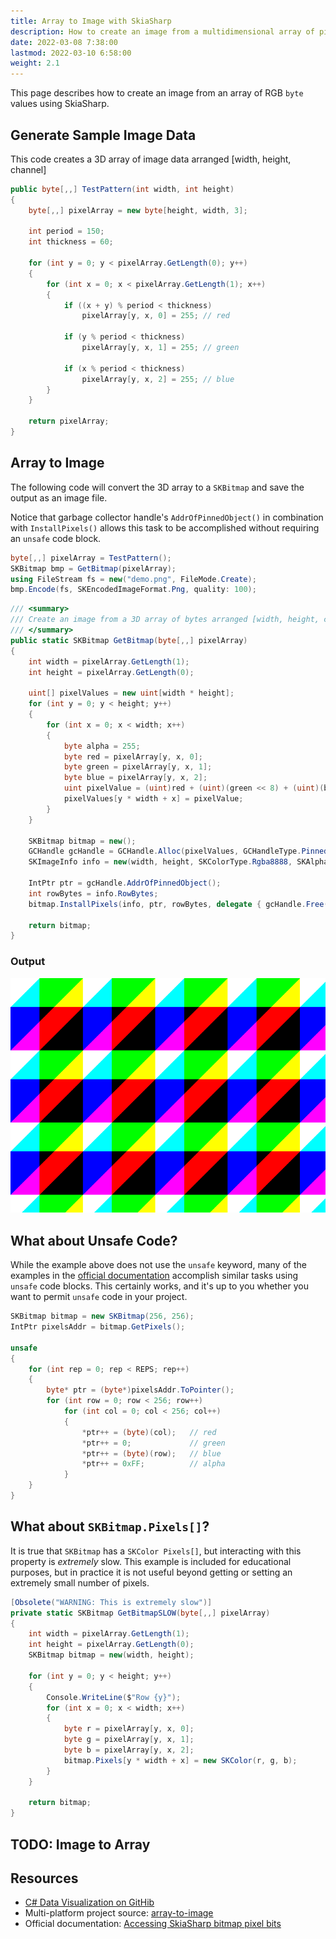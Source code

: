 ```yaml
---
title: Array to Image with SkiaSharp
description: How to create an image from a multidimensional array of pixel values
date: 2022-03-08 7:38:00
lastmod: 2022-03-10 6:58:00
weight: 2.1
---
```


This page describes how to create an image from an array of RGB `byte` values using SkiaSharp.

## Generate Sample Image Data

This code creates a 3D array of image data arranged [width, height, channel]

```cs
public byte[,,] TestPattern(int width, int height)
{
    byte[,,] pixelArray = new byte[height, width, 3];

    int period = 150;
    int thickness = 60;

    for (int y = 0; y < pixelArray.GetLength(0); y++)
    {
        for (int x = 0; x < pixelArray.GetLength(1); x++)
        {
            if ((x + y) % period < thickness)
                pixelArray[y, x, 0] = 255; // red

            if (y % period < thickness)
                pixelArray[y, x, 1] = 255; // green

            if (x % period < thickness)
                pixelArray[y, x, 2] = 255; // blue
        }
    }

    return pixelArray;
}
```

## Array to Image

The following code will convert the 3D array to a `SKBitmap` and save the output as an image file.

Notice that garbage collector handle's `AddrOfPinnedObject()` in combination with `InstallPixels()` allows this task to be accomplished without requiring an `unsafe` code block.

```cs
byte[,,] pixelArray = TestPattern();
SKBitmap bmp = GetBitmap(pixelArray);
using FileStream fs = new("demo.png", FileMode.Create);
bmp.Encode(fs, SKEncodedImageFormat.Png, quality: 100);
```

```cs
/// <summary>
/// Create an image from a 3D array of bytes arranged [width, height, channel]
/// </summary>
public static SKBitmap GetBitmap(byte[,,] pixelArray)
{
    int width = pixelArray.GetLength(1);
    int height = pixelArray.GetLength(0);

    uint[] pixelValues = new uint[width * height];
    for (int y = 0; y < height; y++)
    {
        for (int x = 0; x < width; x++)
        {
            byte alpha = 255;
            byte red = pixelArray[y, x, 0];
            byte green = pixelArray[y, x, 1];
            byte blue = pixelArray[y, x, 2];
            uint pixelValue = (uint)red + (uint)(green << 8) + (uint)(blue << 16) + (uint)(alpha << 24);
            pixelValues[y * width + x] = pixelValue;
        }
    }

    SKBitmap bitmap = new();
    GCHandle gcHandle = GCHandle.Alloc(pixelValues, GCHandleType.Pinned);
    SKImageInfo info = new(width, height, SKColorType.Rgba8888, SKAlphaType.Premul);

    IntPtr ptr = gcHandle.AddrOfPinnedObject();
    int rowBytes = info.RowBytes;
    bitmap.InstallPixels(info, ptr, rowBytes, delegate { gcHandle.Free(); });

    return bitmap;
}
```

### Output

<img src="output.png" class="border shadow mt-2 mb-5">

## What about Unsafe Code?

While the example above does not use the `unsafe` keyword, many of the examples in the [official documentation](https://docs.microsoft.com/en-us/xamarin/xamarin-forms/user-interface/graphics/skiasharp/bitmaps/pixel-bits) accomplish similar tasks using `unsafe` code blocks. This certainly works, and it's up to you whether you want to permit `unsafe` code in your project.

```cs
SKBitmap bitmap = new SKBitmap(256, 256);
IntPtr pixelsAddr = bitmap.GetPixels();

unsafe
{
    for (int rep = 0; rep < REPS; rep++)
    {
        byte* ptr = (byte*)pixelsAddr.ToPointer();
        for (int row = 0; row < 256; row++)
            for (int col = 0; col < 256; col++)
            {
                *ptr++ = (byte)(col);   // red
                *ptr++ = 0;             // green
                *ptr++ = (byte)(row);   // blue
                *ptr++ = 0xFF;          // alpha
            }
    }
}
```

## What about `SKBitmap.Pixels[]`?

It is true that `SKBitmap` has a `SKColor Pixels[]`, but interacting with this property is _extremely_ slow. This example is included for educational purposes, but in practice it is not useful beyond getting or setting an extremely small number of pixels.

```cs
[Obsolete("WARNING: This is extremely slow")]
private static SKBitmap GetBitmapSLOW(byte[,,] pixelArray)
{
    int width = pixelArray.GetLength(1);
    int height = pixelArray.GetLength(0);
    SKBitmap bitmap = new(width, height);

    for (int y = 0; y < height; y++)
    {
        Console.WriteLine($"Row {y}");
        for (int x = 0; x < width; x++)
        {
            byte r = pixelArray[y, x, 0];
            byte g = pixelArray[y, x, 1];
            byte b = pixelArray[y, x, 2];
            bitmap.Pixels[y * width + x] = new SKColor(r, g, b);
        }
    }

    return bitmap;
}
```

## TODO: Image to Array

## Resources
* [C# Data Visualization on GitHib](https://github.com/swharden/Csharp-Data-Visualization)
* Multi-platform project source: [array-to-image](https://github.com/swharden/Csharp-Data-Visualization/tree/main/projects/array-to-image)
* Official documentation: [Accessing SkiaSharp bitmap pixel bits
](https://docs.microsoft.com/en-us/xamarin/xamarin-forms/user-interface/graphics/skiasharp/bitmaps/pixel-bits)